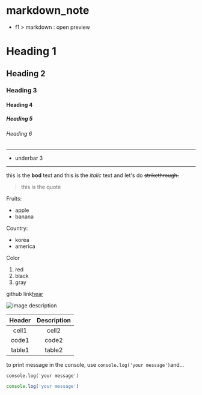 # markdown_note
<!-- markdown preview -->
* f1 > markdown : open preview
<!-- Heading -->
# Heading 1
## Heading 2
### Heading 3
#### Heading 4
##### Heading 5
###### Heading 6
___
<!-- Line  -->
* underbar 3
___ 

<!-- Text attributes  -->
this is the **bod** text and
this is the *italic* text and let's do ~~strikethrough.~~

<!-- Quote  -->
> this is the quote

<!-- Bullet List  -->
Fruits:
* apple 
* banana 

Country:
- korea
- america

Color
1. red
2. black
3. gray

<!-- link  -->
github link[hear](https://github.com/)

<!-- Image  -->
![image description](
    https://static.vecteezy.com/system/resources/thumbnails/016/833/880/small/github-logo-git-hub-icon-with-text-on-white-background-free-vector.jpg
)

<!-- table  -->
|Header|Description|
|:--:|:--:|
|cell1|cell2|
|code1|code2|
|table1|table2|

<!-- code  -->
to print message in the console, use `console.log('your message')`and...

```
console.log('your message')
```

```ts
console.log('your message')
```
